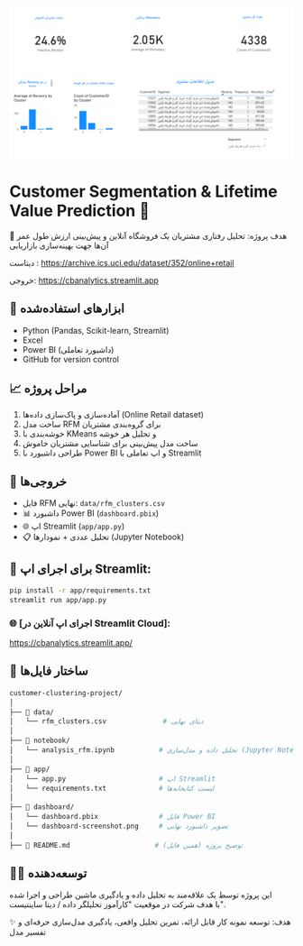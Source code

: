 ![cover](cover.png)

# Customer Segmentation & Lifetime Value Prediction 🧠

🎯 هدف پروژه: تحلیل رفتاری مشتریان یک فروشگاه آنلاین و پیش‌بینی ارزش طول عمر آن‌ها جهت بهینه‌سازی بازاریابی


دیتاست : https://archive.ics.uci.edu/dataset/352/online+retail

خروجی: https://cbanalytics.streamlit.app


## 🔧 ابزارهای استفاده‌شده

- Python (Pandas, Scikit-learn, Streamlit)
- Excel
- Power BI (داشبورد تعاملی)
- GitHub for version control

## 📈 مراحل پروژه

1. آماده‌سازی و پاک‌سازی داده‌ها (Online Retail dataset)
2. ساخت مدل RFM برای گروه‌بندی مشتریان
3. خوشه‌بندی با KMeans و تحلیل هر خوشه
4. ساخت مدل پیش‌بینی برای شناسایی مشتریان خاموش
5. طراحی داشبورد با Power BI و اپ تعاملی با Streamlit

## 🚀 خروجی‌ها

- فایل RFM نهایی: `data/rfm_clusters.csv` 
- 📊 داشبورد Power BI (`dashboard.pbix`)
- 🌐 اپ Streamlit (`app/app.py`)
- 📋 تحلیل عددی + نمودارها (Jupyter Notebook)

## 🎯 برای اجرای اپ Streamlit:

```bash
pip install -r app/requirements.txt
streamlit run app/app.py
```

### 🌐 [اجرای اپ آنلاین در Streamlit Cloud]:
https://cbanalytics.streamlit.app/


## 📁 ساختار فایل‌ها
```bash
customer-clustering-project/
│
├── 📁 data/
│   └── rfm_clusters.csv              # دیتای نهایی
│
├── 📁 notebook/
│   └── analysis_rfm.ipynb           # تحلیل داده و مدل‌سازی (Jupyter Notebook)
│
├── 📁 app/
│   └── app.py                       # اپ Streamlit
│   └── requirements.txt             # لیست کتابخانه‌ها
│
├── 📁 dashboard/
│   └── dashboard.pbix               # فایل Power BI
│   └── dashboard-screenshot.png     # تصویر داشبورد نهایی
│
├── 📄 README.md                     # توضیح پروژه (همین فایل)
```

## 🧑‍💻 توسعه‌دهنده

این پروژه توسط یک علاقه‌مند به تحلیل داده و یادگیری ماشین طراحی و اجرا شده  
با هدف شرکت در موقعیت "کارآموز تحلیلگر داده / دیتا ساینتیست".

✨ هدف: توسعه نمونه کار قابل ارائه، تمرین تحلیل واقعی، یادگیری مدل‌سازی حرفه‌ای و تفسیر مدل
